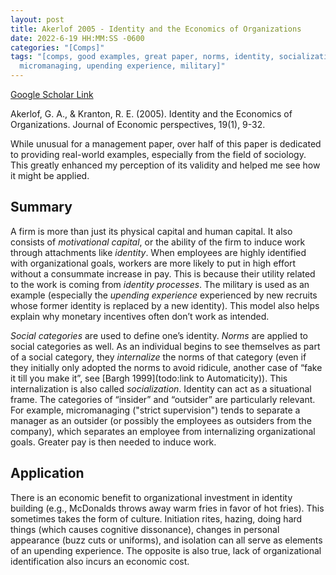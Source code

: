 ```yaml
---
layout: post
title: Akerlof 2005 - Identity and the Economics of Organizations
date: 2022-6-19 HH:MM:SS -0600
categories: "[Comps]"
tags: "[comps, good examples, great paper, norms, identity, socialization, culture,
  micromanaging, upending experience, military]"
---
```

[Google Scholar Link](https://scholar.google.com/scholar?hl=en&as_sdt=0%2C45&q=Identity+and+the+Economics+of+Organizations&btnG=)

Akerlof, G. A., & Kranton, R. E. (2005). Identity and the Economics of Organizations. Journal of Economic perspectives, 19(1), 9-32.

While unusual for a management paper, over half of this paper is dedicated to providing real-world examples, especially from the field of sociology.  This greatly enhanced my perception of its validity and helped me see how it might be applied.

## Summary
A firm is more than just its physical capital and human capital.  It also consists of _motivational capital_, or the ability of the firm to induce work through attachments like _identity_.  When employees are highly identified with organizational goals, workers are more likely to put in high effort without a consummate increase in pay.  This is because their utility related to the work is coming from _identity processes_.  The military is used as an example (especially the _upending experience_ experienced by new recruits whose former identity is replaced by a new identity).  This model also helps explain why monetary incentives often don’t work as intended.

_Social categories_ are used to  define one’s identity.  _Norms_ are applied to social categories as well.  As an individual begins to see themselves as part of a social category, they _internalize_ the norms of that category (even if they initially only adopted the norms to avoid ridicule, another case of “fake it till you make it”, see [Bargh 1999](todo:link to Automaticity)).  This internalization is also called _socialization_. Identity can act as a situational frame.  The categories of “insider” and “outsider” are particularly relevant.  For example, micromanaging ("strict supervision") tends to separate a manager as an outsider (or possibly the employees as outsiders from the company), which separates an employee from internalizing organizational goals.  Greater pay is then needed to induce work.

## Application
There is an economic benefit to organizational investment in identity building (e.g., McDonalds throws away warm fries in favor of hot fries).  This sometimes takes the form of culture.  Initiation rites, hazing, doing hard things (which causes cognitive dissonance), changes in personal appearance (buzz cuts or uniforms), and isolation can all serve as elements of an upending experience.  The opposite is also true, lack of organizational identification also incurs an economic cost.
